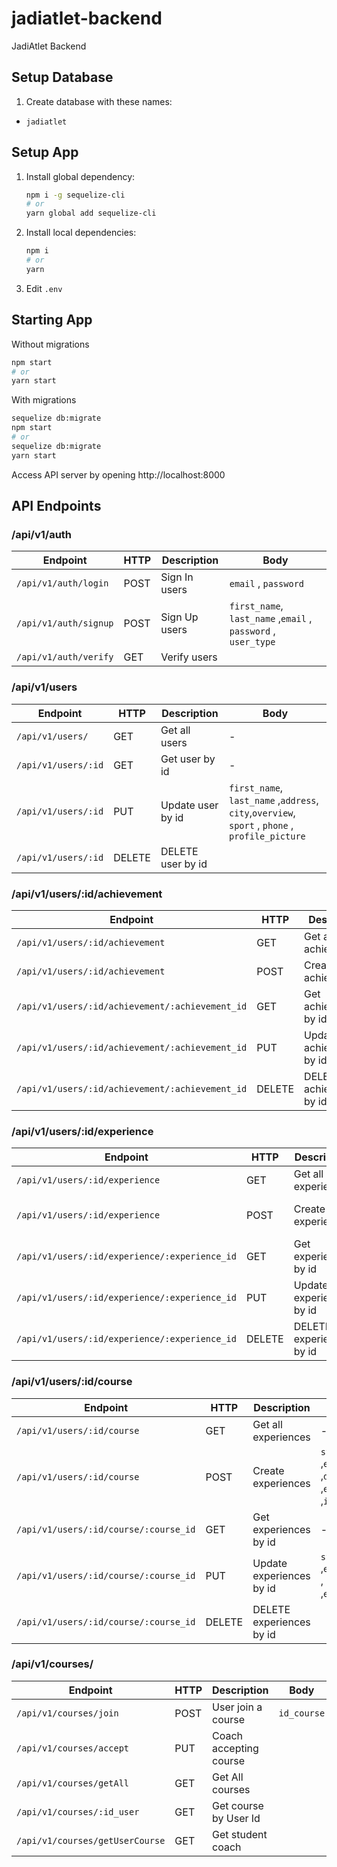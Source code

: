 # jadiatlet-backend

JadiAtlet Backend

## Setup Database

1. Create database with these names:

- `jadiatlet`

## Setup App

1. Install global dependency:
   ```sh
   npm i -g sequelize-cli
   # or
   yarn global add sequelize-cli
   ```
2. Install local dependencies:
   ```sh
   npm i
   # or
   yarn
   ```
3. Edit `.env`

## Starting App

Without migrations

```sh
npm start
# or
yarn start
```

With migrations

```sh
sequelize db:migrate
npm start
# or
sequelize db:migrate
yarn start
```

Access API server by opening http://localhost:8000

## API Endpoints

### /api/v1/auth

| Endpoint              | HTTP | Description   | Body                                                          |
| --------------------- | ---- | ------------- | ------------------------------------------------------------- |
| `/api/v1/auth/login`  | POST | Sign In users | `email` , `password`                                          |
| `/api/v1/auth/signup` | POST | Sign Up users | `first_name`, `last_name` ,`email` , `password` , `user_type` |
| `/api/v1/auth/verify` | GET  | Verify users  |                                                               |

### /api/v1/users

| Endpoint            | HTTP   | Description       | Body                                                                                           |
| ------------------- | ------ | ----------------- | ---------------------------------------------------------------------------------------------- |
| `/api/v1/users/`    | GET    | Get all users     | -                                                                                              |
| `/api/v1/users/:id` | GET    | Get user by id    | -                                                                                              |
| `/api/v1/users/:id` | PUT    | Update user by id | `first_name`, `last_name` ,`address`, `city`,`overview`, `sport` , `phone` , `profile_picture` |
| `/api/v1/users/:id` | DELETE | DELETE user by id |                                                                                                |

### /api/v1/users/:id/achievement

| Endpoint                                        | HTTP   | Description               | Body                                    |
| ----------------------------------------------- | ------ | ------------------------- | --------------------------------------- |
| `/api/v1/users/:id/achievement`                 | GET    | Get all achievements      | -                                       |
| `/api/v1/users/:id/achievement`                 | POST   | Create achievements       | `title`, `years` ,`id_coach(params:id)` |
| `/api/v1/users/:id/achievement/:achievement_id` | GET    | Get achievements by id    | -                                       |
| `/api/v1/users/:id/achievement/:achievement_id` | PUT    | Update achievements by id | `title`, `years`                        |
| `/api/v1/users/:id/achievement/:achievement_id` | DELETE | DELETE achievements by id |                                         |

### /api/v1/users/:id/experience

| Endpoint                                      | HTTP   | Description              | Body                                                     |
| --------------------------------------------- | ------ | ------------------------ | -------------------------------------------------------- |
| `/api/v1/users/:id/experience`                | GET    | Get all experiences      | -                                                        |
| `/api/v1/users/:id/experience`                | POST   | Create experiences       | `title`, `start_date` ,`end_date` ,`id_coach(params:id)` |
| `/api/v1/users/:id/experience/:experience_id` | GET    | Get experiences by id    | -                                                        |
| `/api/v1/users/:id/experience/:experience_id` | PUT    | Update experiences by id | `title`, `start_date` , `end_date`                       |
| `/api/v1/users/:id/experience/:experience_id` | DELETE | DELETE experiences by id |                                                          |

### /api/v1/users/:id/course

| Endpoint                              | HTTP   | Description              | Body                                                                                                  |
| ------------------------------------- | ------ | ------------------------ | ----------------------------------------------------------------------------------------------------- |
| `/api/v1/users/:id/course`            | GET    | Get all experiences      | -                                                                                                     |
| `/api/v1/users/:id/course`            | POST   | Create experiences       | `start_date` ,`end_date`,`description` ,`day`,`start_hour` ,`end_hour`,`venue` ,`id_coach(params:id)` |
| `/api/v1/users/:id/course/:course_id` | GET    | Get experiences by id    | -                                                                                                     |
| `/api/v1/users/:id/course/:course_id` | PUT    | Update experiences by id | `start_date` ,`end_date`,`description` , `day`,`start_hour` ,`end_hour`,`venue`                       |
| `/api/v1/users/:id/course/:course_id` | DELETE | DELETE experiences by id |                                                                                                       |

### /api/v1/courses/

| Endpoint                        | HTTP | Description            | Body        |
| ------------------------------- | ---- | ---------------------- | ----------- |
| `/api/v1/courses/join`          | POST | User join a course     | `id_course` |
| `/api/v1/courses/accept`        | PUT  | Coach accepting course |             |
| `/api/v1/courses/getAll`        | GET  | Get All courses        |             |
| `/api/v1/courses/:id_user`      | GET  | Get course by User Id  |             |
| `/api/v1/courses/getUserCourse` | GET  | Get student coach      |             |

